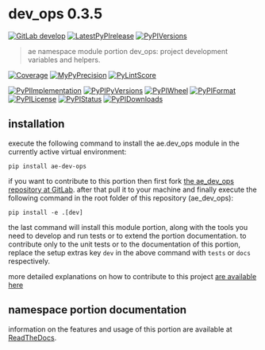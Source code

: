 <!-- THIS FILE IS EXCLUSIVELY MAINTAINED by the project ae.ae v0.3.100 -->
<!-- THIS FILE IS EXCLUSIVELY MAINTAINED by the project aedev.namespace_root_tpls v0.3.21 -->
# dev_ops 0.3.5

[![GitLab develop](https://img.shields.io/gitlab/pipeline/ae-group/ae_dev_ops/develop?logo=python)](
    https://gitlab.com/ae-group/ae_dev_ops)
[![LatestPyPIrelease](
    https://img.shields.io/gitlab/pipeline/ae-group/ae_dev_ops/release0.3.5?logo=python)](
    https://gitlab.com/ae-group/ae_dev_ops/-/tree/release0.3.5)
[![PyPIVersions](https://img.shields.io/pypi/v/ae_dev_ops)](
    https://pypi.org/project/ae-dev-ops/#history)

>ae namespace module portion dev_ops: project development variables and helpers.

[![Coverage](https://ae-group.gitlab.io/ae_dev_ops/coverage.svg)](
    https://ae-group.gitlab.io/ae_dev_ops/coverage/index.html)
[![MyPyPrecision](https://ae-group.gitlab.io/ae_dev_ops/mypy.svg)](
    https://ae-group.gitlab.io/ae_dev_ops/lineprecision.txt)
[![PyLintScore](https://ae-group.gitlab.io/ae_dev_ops/pylint.svg)](
    https://ae-group.gitlab.io/ae_dev_ops/pylint.log)

[![PyPIImplementation](https://img.shields.io/pypi/implementation/ae_dev_ops)](
    https://gitlab.com/ae-group/ae_dev_ops/)
[![PyPIPyVersions](https://img.shields.io/pypi/pyversions/ae_dev_ops)](
    https://gitlab.com/ae-group/ae_dev_ops/)
[![PyPIWheel](https://img.shields.io/pypi/wheel/ae_dev_ops)](
    https://gitlab.com/ae-group/ae_dev_ops/)
[![PyPIFormat](https://img.shields.io/pypi/format/ae_dev_ops)](
    https://pypi.org/project/ae-dev-ops/)
[![PyPILicense](https://img.shields.io/pypi/l/ae_dev_ops)](
    https://gitlab.com/ae-group/ae_dev_ops/-/blob/develop/LICENSE.md)
[![PyPIStatus](https://img.shields.io/pypi/status/ae_dev_ops)](
    https://libraries.io/pypi/ae-dev-ops)
[![PyPIDownloads](https://img.shields.io/pypi/dm/ae_dev_ops)](
    https://pypi.org/project/ae-dev-ops/#files)


## installation


execute the following command to install the
ae.dev_ops module
in the currently active virtual environment:
 
```shell script
pip install ae-dev-ops
```

if you want to contribute to this portion then first fork
[the ae_dev_ops repository at GitLab](
https://gitlab.com/ae-group/ae_dev_ops "ae.dev_ops code repository").
after that pull it to your machine and finally execute the
following command in the root folder of this repository
(ae_dev_ops):

```shell script
pip install -e .[dev]
```

the last command will install this module portion, along with the tools you need
to develop and run tests or to extend the portion documentation. to contribute only to the unit tests or to the
documentation of this portion, replace the setup extras key `dev` in the above command with `tests` or `docs`
respectively.

more detailed explanations on how to contribute to this project
[are available here](
https://gitlab.com/ae-group/ae_dev_ops/-/blob/develop/CONTRIBUTING.rst)


## namespace portion documentation

information on the features and usage of this portion are available at
[ReadTheDocs](
https://ae.readthedocs.io/en/latest/_autosummary/ae.dev_ops.html
"ae_dev_ops documentation").
